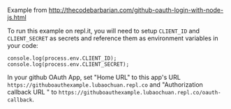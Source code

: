 Example from http://thecodebarbarian.com/github-oauth-login-with-node-js.html

To run this example on repl.it, you will need to setup `CLIENT_ID` and `CLIENT_SECRET` as secrets and reference them as environment variables in your code:
```
console.log(process.env.CLIENT_ID);
console.log(process.env.CLIENT_SECRET);
```

In your github OAuth App, set "Home URL" to this app's URL `https://githuboauthexample.lubaochuan.repl.co` and "Authorization callback URL
" to `https://githuboauthexample.lubaochuan.repl.co/oauth-callback`.

